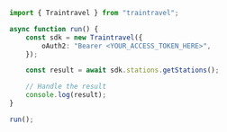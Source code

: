 <!-- Start SDK Example Usage [usage] -->
```typescript
import { Traintravel } from "traintravel";

async function run() {
    const sdk = new Traintravel({
        oAuth2: "Bearer <YOUR_ACCESS_TOKEN_HERE>",
    });

    const result = await sdk.stations.getStations();

    // Handle the result
    console.log(result);
}

run();

```
<!-- End SDK Example Usage [usage] -->